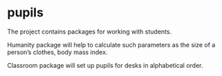 # pupils
The project contains packages for working with students.

Humanity package will help to calculate such parameters as the size of a person’s clothes, body mass index.

Classroom package will set up pupils for desks in alphabetical order.
